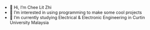 - 👋 Hi, I’m Chee Lit Zhi
- 👀 I’m interested in using programming to make some cool projects
- 🌱 I’m currently studying Electrical & Electronic Engineering in Curtin University Malaysia
